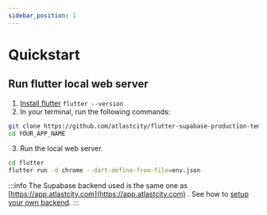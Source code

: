 ```yaml
---
sidebar_position: 1
---
```

# Quickstart
## Run flutter local web server

1. [Install flutter](https://docs.flutter.dev/get-started/install)
`flutter --version`
2. In your terminal, run the following commands:

```bash
git clone https://github.com/atlastcity/flutter-supabase-production-template.git YOUR_APP_NAME
cd YOUR_APP_NAME
```

3. Run the local web server.

```bash
cd flutter
flutter run -d chrome --dart-define-from-file=env.json
```

:::info
The Supabase backend used is the same one as [https://app.atlastcity.com](https://app.atlastcity.com) . See how to [setup your own backend](../supabase/README.md).
:::
